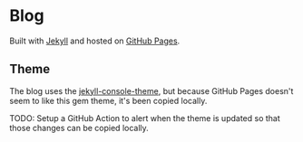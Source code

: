 # Blog

Built with [Jekyll](https://jekyllrb.com/) and hosted on [GitHub Pages](https://pages.github.com/).

## Theme

The blog uses the [jekyll-console-theme](https://github.com/b2a3e8/jekyll-theme-console), but because GitHub Pages doesn't seem to like this gem theme, it's been copied locally.

TODO: Setup a GitHub Action to alert when the theme is updated so that those changes can be copied locally.
